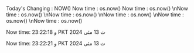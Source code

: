 Today's Changing : NOW()
Now time : os.now()
Now time : os.now()
\nNow time : os.now()
\nNow time : os.now()
\nNow time : os.now()
\nNow time : os.now()
\nNow time : os.now()

Now time: و 23:22:18 PKT ت 13 مئی 2024

Now time: و 23:22:21 PKT ت 13 مئی 2024
